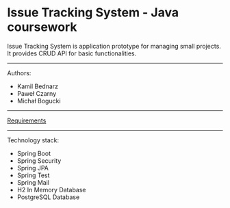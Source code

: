 # Issue Tracking System - Java coursework
Issue Tracking System is application prototype for managing small projects. It provides CRUD API for basic functionalities.
___
Authors:
* Kamil Bednarz
* Paweł Czarny
* Michał Bogucki
___
[Requirements](REQUIREMENTS.md)
___
Technology stack:
* Spring Boot
* Spring Security
* Spring JPA
* Spring Test
* Spring Mail
* H2 In Memory Database
* PostgreSQL Database
